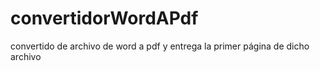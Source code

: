 # convertidorWordAPdf
convertido de archivo de word a pdf y entrega la primer página de dicho archivo

